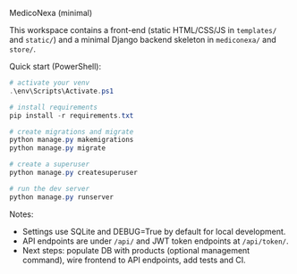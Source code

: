 MedicoNexa (minimal)

This workspace contains a front-end (static HTML/CSS/JS in `templates/` and `static/`) and a minimal Django backend skeleton in `mediconexa/` and `store/`.

Quick start (PowerShell):

```powershell
# activate your venv
.\env\Scripts\Activate.ps1

# install requirements
pip install -r requirements.txt

# create migrations and migrate
python manage.py makemigrations
python manage.py migrate

# create a superuser
python manage.py createsuperuser

# run the dev server
python manage.py runserver
```

Notes:
- Settings use SQLite and DEBUG=True by default for local development.
- API endpoints are under `/api/` and JWT token endpoints at `/api/token/`.
- Next steps: populate DB with products (optional management command), wire frontend to API endpoints, add tests and CI.
